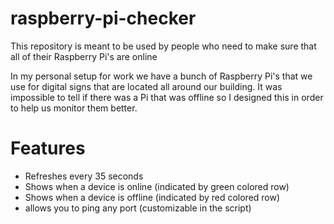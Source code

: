 # raspberry-pi-checker
This repository is meant to be used by people who need to make sure that all of their Raspberry Pi's are online

In my personal setup for work we have a bunch of Raspberry Pi's that we use for digital signs that are located all around our building. It was impossible to tell if there was a Pi that was offline so I designed this in order to help us monitor them better.

# Features

- Refreshes every 35 seconds
- Shows when a device is online (indicated by green colored row)
- Shows when a device is offline (indicated by red colored row)
- allows you to ping any port (customizable in the script)
